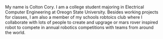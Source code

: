 My name is Colton Cory.
I am a college student majoring in Electrical Computer Engineering at Oreogn State University.
Besides working projects for classes, I am also a member of my schools robtoics club where I collaborate with lots of people to create and upgrage or mars rover inspired robot to compete in annual robotics competitions with teams from around the world.
